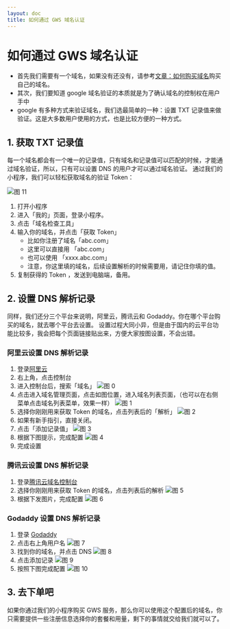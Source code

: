 ```yaml
---
layout: doc
title: 如何通过 GWS 域名认证
---
```

# 如何通过 GWS 域名认证
- 首先我们需要有一个域名，如果没有还没有，请参考[文章：如何购买域名](/daily/gws/reg_domain)购买自己的域名。
- 其次，我们要知道 google 域名验证的本质就是为了确认域名的控制权在用户手中
- google 有多种方式来验证域名，我们选最简单的一种：设置 TXT 记录值来做验证。这是大多数用户使用的方式，也是比较方便的一种方式。

## 1. 获取 TXT 记录值
每一个域名都会有一个唯一的记录值，只有域名和记录值可以匹配的时候，才能通过域名验证，所以，只有可以设置 DNS 的用户才可以通过域名验证。
通过我们的小程序，我们可以轻松获取域名的验证 Token：

![图 11](/images/dns_setting/c92b6d6074ea3c7e303a601dd7513a5788028882ffb37e827e1df481e0ef0b12.png)  

1. 打开小程序
2. 进入「我的」页面，登录小程序。
3. 点击「域名检查工具」
4. 输入你的域名，并点击「获取 Token」
    - 比如你注册了域名「abc.com」
    - 这里可以直接用 「abc.com」
    - 也可以使用 「xxxx.abc.com」
    - 注意，你这里填的域名，后续设置解析的时候需要用，请记住你填的值。
5. 复制获得的 Token ，发送到电脑端，备用。

## 2. 设置 DNS 解析记录
同样，我们还分三个平台来说明，阿里云，腾讯云和 Godaddy。你在哪个平台购买的域名，就去哪个平台去设置。
设置过程大同小异，但是由于国内的云平台功能比较多，我会把每个页面链接贴出来，方便大家按图设置，不会出错。

### 阿里云设置 DNS 解析记录
1. 登录[阿里云](https://account.aliyun.com/login/login.htm)
2. 右上角，点击控制台
3. 进入控制台后，搜索「域名」
![图 0](/images/dns_setting/bf5450a6793e5a845b165648e9953b4c4962e2bf2282fafabcf487446d6840f0.png)  
4. 点击进入域名管理页面，点击如图位置，进入域名列表页面，（也可以在右侧菜单点击域名列表菜单，效果一样）
![图 1](/images/dns_setting/b64bad1998c883a299ef53c9f44caca970b2098ebef9840d8878e39faeca1a2c.png)  
5. 选择你刚刚用来获取 Token 的域名，点击列表后的「解析」
![图 2](/images/dns_setting/125f6ad39baf3c96d3e808516d53578c39ae50e21a8b0b9fa09ad0a67bdf48b0.png)  
6. 如果有新手指引，直接关闭。
7. 点击「添加记录值」
![图 3](/images/dns_setting/9b72d2b343e455efd8e7025d59562d28483c0b64ef9f2edc1f1299c28c88b45b.png)  
8. 根据下图提示，完成配置
![图 4](/images/dns_setting/4917982dd616f768e54bf01e601a5bb01c90007b88dbb54fb04c5a1a02d05771.png)  
9. 完成设置

### 腾讯云设置 DNS 解析记录
1. 登录[腾讯云域名控制台](https://console.cloud.tencent.com/cns)
2. 选择你刚刚用来获取 Token 的域名，点击列表后的解析
![图 5](/images/dns_setting/a39340f9b0a635b017f1bd4ca71422b8abaf5cfae366ee126ad540eec5d382f4.png)  
3. 根据下发图片，完成配置
![图 6](/images/dns_setting/9810420907312552110d0a2d2ed4ee745d8c58ad57f3c4a66f6bc25598c9cdf7.png)  

### Godaddy 设置 DNS 解析记录
1. 登录 [Godaddy](https://www.godaddy.com)
2. 点击右上角用户名
![图 7](/images/dns_setting/8923068eed1c203faa9f1e8f905705c1a79b613adaa4cf2a7ce636074bca199d.png)  
3. 找到你的域名，并点击 DNS
![图 8](/images/dns_setting/8ff3789dce40f626d4bc2e3b5d9db15db77357c9bbcefe154ca76bb253a31bdb.png)  
4. 点击添加记录
![图 9](/images/dns_setting/5d1470c37a401ebe4b1b3ebbe04cafcff2876ecd4a6b29c14df5b4041b62a09b.png)  
5. 按照下图完成配置
![图 10](/images/dns_setting/43c6c173034ec2f069983897ef306decb7a1fcd0ded9b291fa48885c90afb961.png)  


## 3. 去下单吧
如果你通过我们的小程序购买 GWS 服务，那么你可以使用这个配置后的域名，你只需要提供一些注册信息选择你的套餐和用量，剩下的事情就交给我们就可以了。
